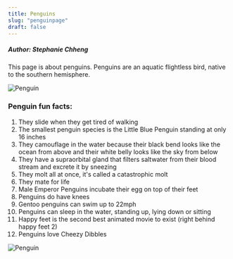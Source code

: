 ```yaml
---
title: Penguins
slug: "penguinpage"
draft: false
---
```


##### Author: Stephanie Chheng

This page is about penguins. Penguins are an aquatic flightless bird, native to the southern hemisphere.

![Penguin](https://www.carbonbrief.org/wp-content/uploads/2018/02/E462PE-king-penguin-1550x804.jpg?raw=true)

### **Penguin fun facts:**
1. They slide when they get tired of walking
2. The smallest penguin species is the Little Blue Penguin standing at only 16 inches
3. They camouflage in the water because their black bend looks like the ocean from above and their white belly looks like the sky from below
4. They have a supraorbital gland that filters saltwater from their blood stream and excrete it by sneezing
5. They molt all at once, it's called a catastrophic molt
6. They mate for life
7. Male Emperor Penguins incubate their egg on top of their feet
8. Penguins do have knees
9. Gentoo penguins can swim up to 22mph
10. Penguins can sleep in the water, standing up, lying down or sitting
11. Happy feet is the second best animated movie to exist (right behind happy feet 2) 
12. Penguins love Cheezy Dibbles

![Penguin](https://pmcvariety.files.wordpress.com/2014/11/penguins-of-madagascar.jpg?w=1000)